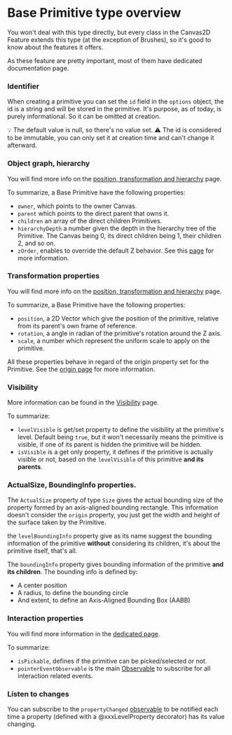 # Base Primitive type overview

You won't deal with this type directly, but every class in the Canvas2D Feature extends this type (at the exception of Brushes), so it's good to know about the features it offers.

As these feature are pretty important, most of them have dedicated documentation page.

### Identifier
When creating a primitive you can set the `id` field in the `options` object, the id is a string and will be stored in the primitive. It's purpose, as of today, is purely informational. So it can be omitted at creation.

:bulb: The default value is null, so there's no value set.
:warning: The id is considered to be immutable, you can only set it at creation time and can't change it afterward.

### Object graph, hierarchy

You will find more info on the [position, transformation and hierarchy](http://doc.babylonjs.com/overviews/Canvas2D_PosTransHierarchy) page.

To summarize, a Base Primitive have the following properties:

- `owner`, which points to the owner Canvas.
- `parent` which points to the direct parent that owns it.
- `children` an array of the direct children Primitives.
- `hierarchyDepth` a number given the depth in the hierarchy tree of the Primitive. The Canvas being 0, its direct children being 1, their children 2, and so on.
- `zOrder`, enables to override the default Z behavior. See this [page](http://doc.babylonjs.com/overviews/Canvas2D_ZOrder) for more information.

### Transformation properties

You will find more info on the [position, transformation and hierarchy](http://doc.babylonjs.com/overviews/Canvas2D_PosTransHierarchy) page.

To summarize, a Base Primitive have the following properties:

 - `position`, a 2D Vector which give the position of the primitive, relative from its parent's own frame of reference.
 - `rotation`, a angle in radian of the primitive's rotation around the Z axis.
 - `scale`, a number which represent the uniform scale to apply on the primitive.

All these properties behave in regard of the origin property set for the Primitive. See the [origin page](http://doc.babylonjs.com/overviews/Canvas2D_Origin) for more information.

### Visibility

More information can be found in the [Visibility](http://doc.babylonjs.com/overviews/Canvas2D_Visibility) page.

To summarize:

 - `levelVisible` is get/set property to define the visibility at the primitive's level. Default being `true`, but it won't necessarily means the primitive is visible, if one of its parent is hidden the primitive will be hidden.
 - `isVisible` is a get only property, it defines if the primitive is actually visible or not, based on the `levelVisible` of this primitive **and its parents**.

### ActualSize, BoundingInfo properties.

The `ActualSize` property of type `Size` gives the actual bounding size of the property formed by an axis-aligned bounding rectangle. This information doesn't consider the `origin` property, you just get the width and height of the surface taken by the Primitive.

the `levelBoundingInfo` property give as its name suggest the bounding information of the primitive **without** considering its children, it's about the primitive itself, that's all.

The `boundingInfo` property gives bounding information of the primitive **and its children**.
The bounding info is defined by:

 - A center position
 - A radius, to define the bounding circle
 - And extent, to define an Axis-Aligned Bounding Box (AABB)

### Interaction properties

You will find more information in the [dedicated page](http://doc.babylonjs.com/overviews/Canvas2D_Interaction).

To summarize:

 - `isPickable`, defines if the primitive can be picked/selected or not.
 - `pointerEventObservable` is the main [Observable](https://doc.babylonjs.com/overviews/Observables) to subscribe for all interaction related events.

### Listen to changes

You can subscribe to the `propertyChanged` [observable](https://doc.babylonjs.com/overviews/Observables) to be notified each time a property (defined with a @xxxLevelProperty decorator) has its value changing.